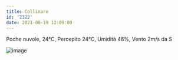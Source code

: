 ```yaml
---
title: Collinare
id: '2322'
date: 2021-08-19 12:09:00
---
```


Poche nuvole, 24°C, Percepito 24°C, Umidità 48%, Vento 2m/s da S
<!-- more -->
![image](/images/2021/08/20210819-activity-map.png)